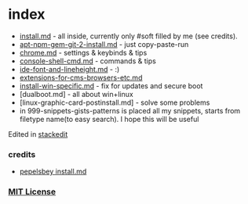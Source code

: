 # index
- [install.md](install.md#soft) - all inside, currently only #soft filled by me (see credits).
- [apt-npm-gem-git-2-install.md](apt-npm-gem-git-2-install.md) - just copy-paste-run
- [chrome.md](chrome.md) - settings & keybinds & tips
- [console-shell-cmd.md](console-shell-cmd.md) - commands & tips
- [ide-font-and-lineheight.md](ide-font-and-lineheight.md) - :)
- [extensions-for-cms-browsers-etc.md](extensions-for-cms-browsers-etc.md)
- [install-win-specific.md](install-win-specific.md) - fix for updates and secure boot
- [dualboot.md] - all about win+linux
- [linux-graphic-card-postinstall.md] - solve some problems
- in 999-snippets-gists-patterns is placed all my snippets, starts from filetype name(to easy search). I hope this will be useful

Edited in [stackedit](https://stackedit.io/editor)

### credits
- [pepelsbey install.md](https://gist.github.com/pepelsbey/2c9acf8917364e0150d4)

### [MIT License](LICENSE.md)
